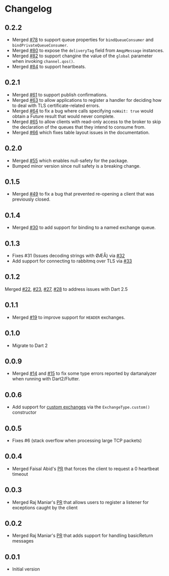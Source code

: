 # Changelog

## 0.2.2

- Merged [#78](https://github.com/achilleasa/dart_amqp/pull/78) to support queue properties for `bindQueueConsumer` and `bindPrivateQueueConsumer`.
- Merged [#80](https://github.com/achilleasa/dart_amqp/pull/80) to expose the `deliveryTag` field from `AmqpMessage` instances.
- Merged [#82](https://github.com/achilleasa/dart_amqp/pull/82) to support changine the value of the `global` parameter when invoking `channel.qos()`.
- Merged [#84](https://github.com/achilleasa/dart_amqp/pull/84) to support heartbeats.

## 0.2.1

- Merged [#61](https://github.com/achilleasa/dart_amqp/pull/61) to support
publish confirmations.
- Merged [#63](https://github.com/achilleasa/dart_amqp/pull/63) to allow applications
to register a handler for deciding how to deal with TLS certificate-related errors.
- Merged [#64](https://github.com/achilleasa/dart_amqp/pull/64) to fix a bug
where calls specifying `noWait: true` would obtain a Future result that would never complete.
- Merged [#65](https://github.com/achilleasa/dart_amqp/pull/65) to allow clients
with read-only access to the broker to skip the declaration of the queues that they intend to consume from.
- Merged [#66](https://github.com/achilleasa/dart_amqp/pull/66) which fixes table layout issues in the documentation.

## 0.2.0

- Merged [#55](https://github.com/achilleasa/dart_amqp/pull/55) which enables
null-safety for the package.
- Bumped minor version since null safety is a breaking change.

## 0.1.5

- Merged [#49](https://github.com/achilleasa/dart_amqp/pull/49) to fix a bug
that prevented re-opening a client that was previously closed.

## 0.1.4

- Merged [#30](https://github.com/achilleasa/dart_amqp/pull/30) to add support
for binding to a named exchange queue.

## 0.1.3

- Fixes #31 (Issues decoding strings with ØÆÅ) via [#32](https://github.com/achilleasa/dart_amqp/pull/32)
- Add support for connecting to rabbitmq over TLS via [#33](https://github.com/achilleasa/dart_amqp/pull/33)

## 0.1.2

 Merged [#22](https://github.com/achilleasa/dart_amqp/pull/22), [#23](https://github.com/achilleasa/dart_amqp/pull/23),
 [#27](https://github.com/achilleasa/dart_amqp/pull/27), [#28](https://github.com/achilleasa/dart_amqp/pull/27)
 to address issues with Dart 2.5

## 0.1.1

- Merged [#19](https://github.com/achilleasa/dart_amqp/pull/19) to improve support for `HEADER` exchanges.

## 0.1.0

- Migrate to Dart 2

## 0.0.9

- Merged [#14](https://github.com/achilleasa/dart_amqp/pull/14) and [#15](https://github.com/achilleasa/dart_amqp/pull/15)
to fix some type errors reported by dartanalyzer when running with Dart2/Flutter.

## 0.0.6

- Add support for [custom exchanges](https://github.com/achilleasa/dart_amqp/pull/7) via the `ExchangeType.custom()` constructor

## 0.0.5

- Fixes #6 (stack overflow when processing large TCP packets)

## 0.0.4

- Merged Faisal Abid's [PR](https://github.com/achilleasa/dart_amqp/pull/5) that
forces the client to request a 0 heartbeat timeout

## 0.0.3

- Merged Raj Maniar's [PR](https://github.com/achilleasa/dart_amqp/pull/3) that
allows users to register a listener for exceptions caught by the client

## 0.0.2

- Merged Raj Maniar's [PR](https://github.com/achilleasa/dart_amqp/pull/2) that adds support for handling basicReturn
messages

## 0.0.1

- Initial version
